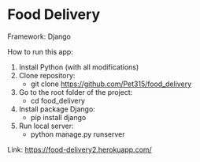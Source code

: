 # Food Delivery

Framework: Django

How to run this app:

1. Install Python (with all modifications)
2. Clone repository:
   * git clone https://github.com/Pet315/food_delivery
3. Go to the root folder of the project:
   * cd food_delivery
4. Install package Django:
   * pip install django
5. Run local server:
   * python manage.py runserver

Link: https://food-delivery2.herokuapp.com/